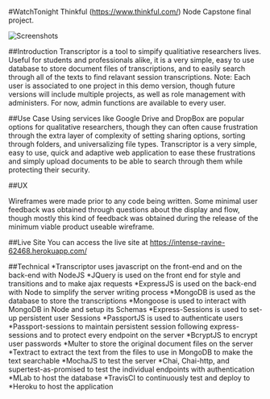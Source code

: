 #WatchTonight
Thinkful (https://www.thinkful.com/) Node Capstone final project.


![Screenshots](https://drive.google.com/uc?export=view&id=0B4WuvBhzCho_SW1kRm1FRnlqVnc)

##Introduction
Transcriptor is a tool to simpify qualitiative researchers lives. Useful for students and professionals alike, it is a very simple, easy to use database to store document files of transcriptions, and to easily search through all of the texts to find relavant session transcriptions. Note: Each user is associated to one project in this demo version, though future versions will include multiple projects, as well as role management with administers. For now, admin functions are available to every user.

##Use Case
Using services like Google Drive and DropBox are popular options for qualitative researchers, though they can often cause frustration through the extra layer of complexity of setting sharing options, sorting through folders, and universalizing file types. Transcriptor is a very simple, easy to use, quick and adaptive web application to ease these frustrations and simply upload documents to be able to search through them while protecting their security. 

##UX

Wireframes were made prior to any code being written. Some minimal user feedback was obtained through questions about the display and flow, though mostly this kind of feedback was obtained during the release of the minimum viable product useable wireframe.


##Live Site
You can access the live site at https://intense-ravine-62468.herokuapp.com/

##Technical
*Transcriptor uses javascript on the front-end and on the back-end with NodeJS
*JQuery is used on the front end for style and transitions and to make ajax requests
*ExpressJS is used on the back-end with Node to simplify the server writing process
*MongoDB is used as the database to store the transcriptions
*Mongoose is used to interact with MongoDB in Node and setup its Schemas
*Express-Sessions is used to set-up persistent user Sessions
*PassportJS is used to authenticate users
*Passport-sessions to maintain persistent session following express-sessions and to protect every endpoint on the server
*BcryptJS to encrypt user passwords
*Multer to store the original document files on the server
*Textract to extract the text from the files to use in MongoDB to make the text searchable
*MochaJS to test the server
*Chai, Chai-http, and supertest-as-promised to test the individual endpoints with authentication
*MLab to host the database
*TravisCI to continuously test and deploy to
*Heroku to host the application
